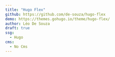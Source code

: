 ```yaml
---
title: "Hugo Flex"
github: https://github.com/de-souza/hugo-flex
demo: https://themes.gohugo.io/theme/hugo-flex/
author: Léo De Souza
draft: true
ssg:
  - Hugo
cms:
  - No Cms
---
```

